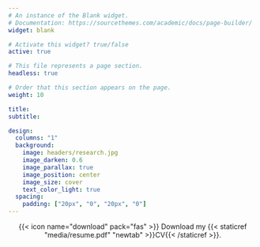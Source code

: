 ```yaml
---
# An instance of the Blank widget.
# Documentation: https://sourcethemes.com/academic/docs/page-builder/
widget: blank

# Activate this widget? true/false
active: true

# This file represents a page section.
headless: true

# Order that this section appears on the page.
weight: 10

title: 
subtitle:

design:
  columns: "1"
  background:
    image: headers/research.jpg
    image_darken: 0.6
    image_parallax: true
    image_position: center
    image_size: cover
    text_color_light: true
  spacing:
    padding: ["20px", "0", "20px", "0"]
---
```


<p style="text-align: center;"> {{< icon name="download" pack="fas" >}} Download my {{< staticref "media/resume.pdf" "newtab" >}}CV{{< /staticref >}}. </p>

